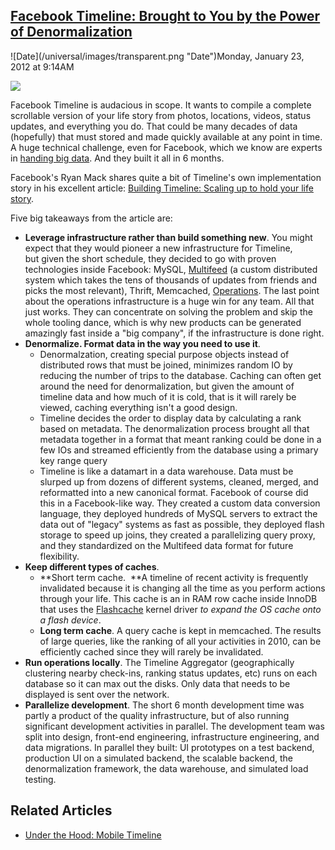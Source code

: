 ## [Facebook Timeline: Brought to You by the Power of Denormalization](/blog/2012/1/23/facebook-timeline-brought-to-you-by-the-power-of-denormaliza.html)

<div class="journal-entry-tag journal-entry-tag-post-title"><span class="posted-on">![Date](/universal/images/transparent.png "Date")Monday, January 23, 2012 at 9:14AM</span></div>

<div class="body">

![](http://farm8.staticflickr.com/7164/6749666161_e362edc633_m.jpg)

Facebook Timeline is audacious in scope. It wants to compile a complete scrollable version of your life story from photos, locations, videos, status updates, and everything you do. That could be many decades of data (hopefully) that must stored and made quickly available at any point in time. A huge technical challenge, even for Facebook, which we know are experts in [handing big data](http://highscalability.com/blog/category/facebook). And they built it all in 6 months.

Facebook's Ryan Mack shares quite a bit of Timeline's own implementation story in his excellent article: [Building Timeline: Scaling up to hold your life story](http://www.facebook.com/note.php?note_id=10150468255628920). 

Five big takeaways from the article are:

*   **Leverage infrastructure rather than build something new**. You might expect that they would pioneer a new infrastructure for Timeline, but given the short schedule, they decided to go with proven technologies inside Facebook: MySQL, [Multifeed](http://www.25hoursaday.com/weblog/2009/10/29/FacebookSeattleEngineeringRoadShowMikeShroepferOnEngineeringAtScaleAtFacebook.aspx) (a custom distributed system which takes the tens of thousands of updates from friends and picks the most relevant), Thrift, Memcached, [Operations](http://highscalability.com/blog/2011/5/17/facebook-an-example-canonical-architecture-for-scaling-billi.html). The last point about the operations infrastructure is a huge win for any team. All that just works. They can concentrate on solving the problem and skip the whole tooling dance, which is why new products can be generated amazingly fast inside a "big company", if the infrastructure is done right.
*   **Denormalize. Format data in the way you need to use it**. 
    *   Denormalzation, creating special purpose objects instead of distributed rows that must be joined, minimizes random IO by reducing the number of trips to the database. Caching can often get around the need for denormalization, but given the amount of timeline data and how much of it is cold, that is it will rarely be viewed, caching everything isn't a good design.
    *   Timeline decides the order to display data by calculating a rank based on metadata. The denormalization process brought all that metadata together in a format that meant ranking could be done in a few IOs and streamed efficiently from the database using a primary key range query
    *   Timeline is like a datamart in a data warehouse. Data must be slurped up from dozens of different systems, cleaned, merged, and reformatted into a new canonical format. Facebook of course did this in a Facebook-like way. They created a custom data conversion language, they deployed hundreds of MySQL servers to extract the data out of "legacy" systems as fast as possible, they deployed flash storage to speed up joins, they created a parallelizing query proxy, and they standardized on the <span>Multifeed data format for future flexibility.</span>
*   **Keep different types of caches**. 
    *   **Short term cache.  **A timeline of recent activity is frequently invalidated because it is changing all the time as you perform actions through your life. This cache is an in RAM row cache inside InnoDB that uses the [Flashcache](https://www.facebook.com/note.php?note_id=388112370932) kernel driver _to expand the OS cache onto a flash device_.
    *   **Long term cache**. A query cache is kept in memcached. The results of large queries, like the ranking of all your activities in 2010, can be efficiently cached since they will rarely be invalidated.
*   **Run operations locally**. The Timeline Aggregator (geographically clustering nearby check-ins, ranking status updates, etc) runs on each database so it can max out the disks. Only data that needs to be displayed is sent over the network.
*   **Parallelize development**. The short 6 month development time was partly a product of the quality infrastructure, but of also running significant development activities in parallel. The development team was split into design, front-end engineering, infrastructure engineering, and data migrations. In parallel they built: UI prototypes on a test backend, production UI on a simulated backend, the scalable backend, the denormalization framework, the data warehouse, and simulated load testing. 

## Related Articles

*   [Under the Hood: Mobile Timeline](http://www.facebook.com/notes/facebook-engineering/under-the-hood-mobile-timeline/10150500366118920)

</div>